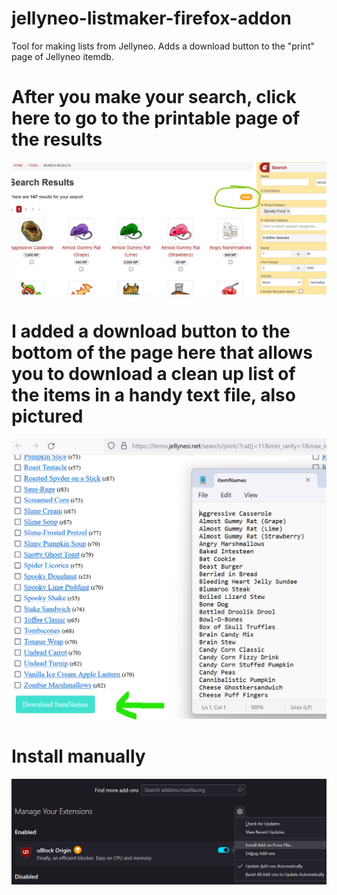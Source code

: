 # jellyneo-listmaker-firefox-addon

Tool for making lists from Jellyneo. Adds a download button to the "print" page of Jellyneo itemdb.

# After you make your search, click here to go to the printable page of the results

![](https://github.com/NeopianHelper/jellyneo-listmaker-firefox-addon/blob/main/ScreenshotsJ/JN_search_print.png)

# I added a download button to the bottom of the page here that allows you to download a clean up list of the items in a handy text file, also pictured

![](https://raw.githubusercontent.com/NeopianHelper/jellyneo-listmaker-firefox-addon/main/ScreenshotsJ/JN_DownloadButton.png?token=GHSAT0AAAAAACIQUHJT3SU7GQ4S5US6LZKWZI7OLDA)

# Install manually

![](https://github.com/NeopianHelper/Neopets-visual-restock-assist/blob/main/ScreenshotsR/Screenshot%202023-10-05%20215555.png)
